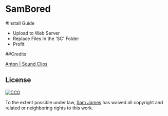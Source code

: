 # SamBored

#Install Guide
- Upload to Web Server
- Replace Files In the 'SC' Folder
- Profit


##Credits

[Anton | Sound Clips](https://twitter.com/zorkzCS)


## License

[![CC0](https://licensebuttons.net/p/zero/1.0/88x31.png)](http://creativecommons.org/publicdomain/zero/1.0/)

To the extent possible under law, [Sam James](http://samdjames.uk) has waived all copyright and related or neighboring rights to this work.
